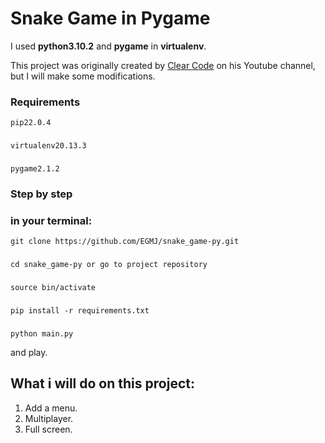 # Snake Game in Pygame
I used **python3.10.2** and **pygame** in **virtualenv**.

This project was originally created by [Clear Code](https://www.youtube.com/watch?v=QFvqStqPCRU) on his Youtube channel, but I will make some modifications.

### Requirements
    pip22.0.4
###
    virtualenv20.13.3
###
    pygame2.1.2


### Step by step

### in your terminal:

    git clone https://github.com/EGMJ/snake_game-py.git
###
    cd snake_game-py or go to project repository
###
    source bin/activate
###
    pip install -r requirements.txt
###
    python main.py

and play.

## What i will do on this project:

1. Add a menu.
2. Multiplayer.
3. Full screen.
